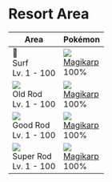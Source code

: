 # Resort Area

Area                                       | Pokémon                          | 
---                                        | ---                              | 
🌊<br> Surf<br>Lv. 1 - 100                  | ![][129]<br> [Magikarp]<br> 100% | 
![][old-rod]<br>Old Rod<br>Lv. 1 - 100     | ![][129]<br> [Magikarp]<br> 100% | 
![][good-rod]<br>Good Rod<br>Lv. 1 - 100   | ![][129]<br> [Magikarp]<br> 100% | 
![][super-rod]<br>Super Rod<br>Lv. 1 - 100 | ![][129]<br> [Magikarp]<br> 100% | 

[Magikarp]: ../../pokemon_changes/129/
[good-rod]: ../img/items/good-rod.png
[old-rod]: ../img/items/old-rod.png
[super-rod]: ../img/items/super-rod.png
[129]: ../img/pokemon/129.png
